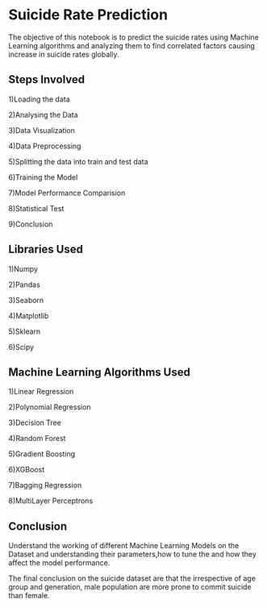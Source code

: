 # Suicide Rate Prediction

The objective of this notebook is to predict the suicide rates using Machine Learning algorithms and analyzing them to find correlated factors causing increase in suicide rates globally.

## Steps Involved
1)Loading the data

2)Analysing the Data

3)Data Visualization

4)Data Preprocessing 

5)Splitting the data into train and test data

6)Training the Model

7)Model Performance Comparision

8)Statistical Test

9)Conclusion


## Libraries Used

1)Numpy

2)Pandas

3)Seaborn

4)Matplotlib

5)Sklearn

6)Scipy


## Machine Learning Algorithms Used

1)Linear Regression

2)Polynomial Regression

3)Decision Tree

4)Random Forest

5)Gradient Boosting

6)XGBoost

7)Bagging Regression

8)MultiLayer Perceptrons 

## Conclusion

Understand the working of different Machine Learning Models on the Dataset and understanding their parameters,how to tune the and how they affect the model performance.

The final conclusion on the suicide dataset are that the irrespective of age group and generation, male population are more prone to commit suicide than female.

